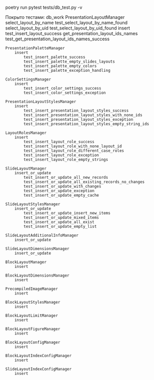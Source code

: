 poetry run pytest tests/db_test.py -v

Покрыто тестами:
db_work
    PresentationLayoutManager
        select_layout_by_name
            test_select_layout_by_name_found
        select_layout_by_uid
            test_select_layout_by_uid_found
        insert
            test_insert_layout_success
        get_presentation_layout_ids_names
            test_get_presentation_layout_ids_names_success

    PresentationPaletteManager
        insert
            test_insert_palette_success
            test_insert_palette_empty_slides_layouts
            test_insert_palette_empty_colors
            test_insert_palette_exception_handling

    ColorSettingsManager
        insert
            test_insert_color_settings_success
            test_insert_color_settings_exception

    PresentationLayoutStylesManager
        insert
            test_insert_presentation_layout_styles_success
            test_insert_presentation_layout_styles_with_none_ids
            test_insert_presentation_layout_styles_exception
            test_insert_presentation_layout_styles_empty_string_ids

    LayoutRolesManager
        insert
            test_insert_layout_role_success
            test_insert_layout_role_with_none_layout_id
            test_insert_layout_role_different_case_roles
            test_insert_layout_role_exception
            test_insert_layout_role_empty_strings

    SlideLayoutManager
        insert_or_update
            test_insert_or_update_all_new_records
            test_insert_or_update_all_existing_records_no_changes
            test_insert_or_update_with_changes
            test_insert_or_update_exception
            test_insert_or_update_empty_cache

    SlideLayoutStylesManager
        insert_or_update
            test_insert_or_update_insert_new_items
            test_insert_or_update_mixed_items
            test_insert_or_update_all_exist
            test_insert_or_update_empty_list

    SlideLayoutAdditionalInfoManager
        insert_or_update

    SlideLayoutDimensionsManager
        insert_or_update

    BlockLayoutManager
        insert

    BlockLayoutDimensionsManager
        insert

    PrecompiledImageManager
        insert

    BlockLayoutStylesManager
        insert

    BlockLayoutLimitManager
        insert

    BlockLayoutFigureManager
        insert

    BlockLayoutConfigManager
        insert

    BlockLayoutIndexConfigManager
        insert

    SlideLayoutIndexConfigManager
        insert
